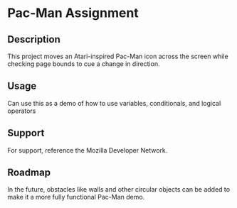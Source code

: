 # Pac-Man Assignment

## Description

This project moves an Atari-inspired Pac-Man icon across the screen while checking page bounds
to cue a change in direction.

## Usage 

Can use this as a demo of how to use variables, conditionals, and logical operators

## Support 

For support, reference the Mozilla Developer Network. 

## Roadmap

In the future, obstacles like walls and other circular objects can be added to make it a more fully functional Pac-Man demo.
